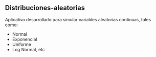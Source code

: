 ## Distribuciones-aleatorias

Aplicativo desarrollado para simular variables aleatorias continuas, tales como:

* Normal
* Exponencial
* Uniforme
* Log Normal, etc
